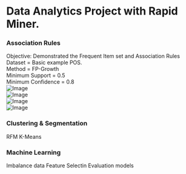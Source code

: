 # Data Analytics Project with Rapid Miner.



### Association Rules
Objective: Demonstrated the Frequent Item set and Association Rules
Dataset = Basic example POS.<br />
Method  = FP-Growth<br />
Minimum Support = 0.5<br />
Minimum Confidence = 0.8<br />
![Image](https://github.com/Pakkawatk/portfolio/blob/gh-pages/img/rap_asso1.PNG?raw=true)<br />
![Image](https://github.com/Pakkawatk/portfolio/blob/gh-pages/img/rap_asso2.PNG?raw=true)<br />
![Image](https://github.com/Pakkawatk/portfolio/blob/gh-pages/img/rap_asso3.PNG?raw=true)<br />
![Image](https://github.com/Pakkawatk/portfolio/blob/gh-pages/img/rap_asso4.PNG?raw=true)<br />

### Clustering & Segmentation
RFM
K-Means

### Machine Learning

Imbalance data
Feature Selectin
Evaluation models

